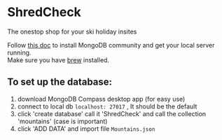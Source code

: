 # ShredCheck

The onestop shop for your ski holiday insites

Follow [this doc](https://docs.mongodb.com/manual/administration/install-community/) to install MongoDB community and get your local server running.   
Make sure you have [brew](brew.sh) installed.

## To set up the database: 
1. download MongoDB Compass desktop app (for easy use)
2.  connect to local db ```localhost: 27017``` , It should be the default
3. click 'create database' call it 'ShredCheck' and call the collection 'mountains' (case is important)
4. click 'ADD DATA' and import file ```Mountains.json```
